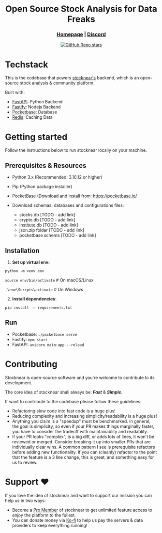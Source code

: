 <div align="center">



# **Open Source Stock Analysis for Data Freaks**

<h3>

[Homepage](https://stocknear.com/) | [Discord](https://discord.com/invite/hCwZMMZ2MT)

</h3>

[![GitHub Repo stars](https://img.shields.io/github/stars/stocknear/backend)](https://github.com/stocknear/backend/stargazers)

</div>



# Techstack
This is the codebase that powers [stocknear's](https://stocknear.com/) backend, which is an open-source stock analysis & community platform.

Built with:
- [FastAPI](https://fastapi.tiangolo.com/): Python Backend
- [Fastify](https://fastify.dev/): Nodejs Backend
- [Pocketbase](https://pocketbase.io/): Database
- [Redis](https://redis.io/): Caching Data

# Getting started
Follow the instructions below to run stocknear locally on your machine.

## Prerequisites & Resources

* Python 3.x (Recommended: 3.10.12 or higher)
* Pip (Python package installer)
* PocketBase (Download and install from: https://pocketbase.io/

* Download schemas, databases and configurations files:
  * stocks.db [TODO - add link] 
  * crypto.db [TODO - add link]
  * institute.db [TODO - add link]
  * json.zip folder [TODO - add link]
  * pocketbase schema [TODO - add link]

## Installation

1. **Set up virtual env:**

`python -m venv env`

`source env/bin/activate`  # On macOS/Linux

`.\env\Scripts\activate`   # On Windows

2. **Install dependencies:**

`pip install -r requirements.txt`

## Run

- Pocketbase: `./pocketbase serve`
- Fastify: `npm start`
- FastAPI: `uvicorn main:app --reload`

# Contributing
Stocknear is open-source software and you're welcome to contribute to its development.

The core idea of stocknear shall always be: ***Fast*** & ***Simple***.

If want to contribute to the codebase please follow these guidelines:
- Refactoring slow code into fast code is a huge plus!
- Reducing complexity and increasing simplicity/readability is a huge plus!
- Anything you claim is a "speedup" must be benchmarked. In general, the goal is simplicity, so even if your PR makes things marginally faster, you have to consider the tradeoff with maintainablity and readablity.
- If your PR looks "complex", is a big diff, or adds lots of lines, it won't be reviewed or merged. Consider breaking it up into smaller PRs that are individually clear wins. A common pattern I see is prerequisite refactors before adding new functionality. If you can (cleanly) refactor to the point that the feature is a 3 line change, this is great, and something easy for us to review.

# Support ❤️
If you love the idea of stocknear and want to support our mission you can help us in two ways:
- Become a [Pro Member](https://stocknear.com/pricing) of stocknear to get unlimited feature access to enjoy the platform to the fullest.
- You can donate money via [Ko-fi](https://ko-fi.com/stocknear) to help us pay the servers & data providers to keep everything running! 
